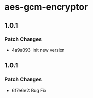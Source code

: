 # aes-gcm-encryptor

## 1.0.1

### Patch Changes

- 4a9a093: init new version

## 1.0.1

### Patch Changes

- 6f7e6e2: Bug Fix
